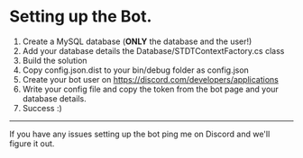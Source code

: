 # Setting up the Bot.

1. Create a MySQL database (**ONLY** the database and the user!)
2. Add your database details the Database/STDTContextFactory.cs class
3. Build the solution
4. Copy config.json.dist to your bin/debug folder as config.json
5. Create your bot user on https://discord.com/developers/applications
6. Write your config file and copy the token from the bot page and your database details.
7. Success :)



___
If you have any issues setting up the bot ping me on Discord and we'll figure it out.